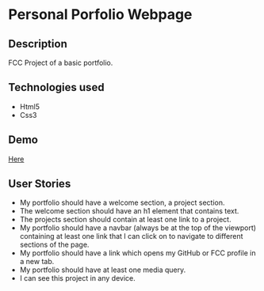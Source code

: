 <h1>Personal Porfolio Webpage</h1>
<h2>Description</h2>
<p>FCC Project of a basic portfolio.</p>
<h2>Technologies used</h2>
<ul>
<li>Html5</li>
<li>Css3</li>
</ul>
<h2>Demo</h2>
<p>
<a href="https://marcomaz.github.io/FCC-Responsive-Web-Design-Projects---Build-a-Personal-Portfolio-Webpage/" target="_blank">Here</a>
</p>
<h2>User Stories</h2>
<ul>
<li>My portfolio should have a welcome section, a project section.</li>
<li>The welcome section should have an h1 element that contains text.</li>
<li>The projects section should contain at least one link to a project.</li>
<li>My portfolio should have a navbar (always be at the top of the viewport) containing at least one link that I can click on to navigate to different sections of the page.</li>
<li>My portfolio should have a link which opens my GitHub or FCC profile in a new tab.</li>
<li>My portfolio should have at least one media query.</li>
<li>I can see this project in any device.</li>
</ul>
